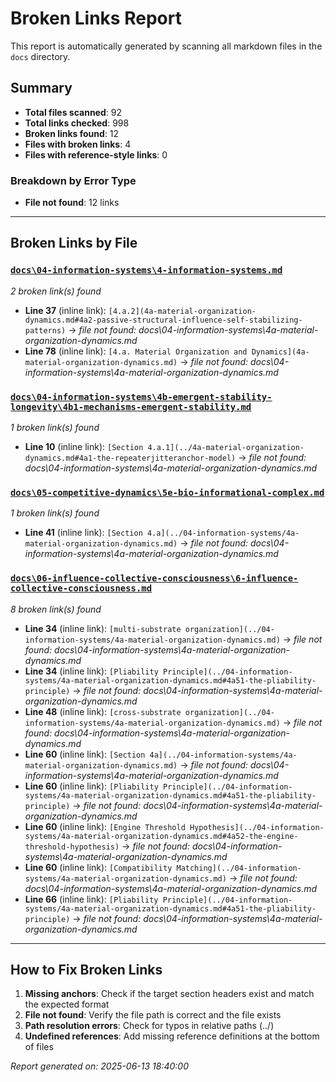 # Broken Links Report

This report is automatically generated by scanning all markdown files in the `docs` directory.

## Summary

- **Total files scanned**: 92
- **Total links checked**: 998
- **Broken links found**: 12
- **Files with broken links**: 4
- **Files with reference-style links**: 0

### Breakdown by Error Type

- **File not found**: 12 links

---

## Broken Links by File

### [`docs\04-information-systems\4-information-systems.md`](docs/04-information-systems/4-information-systems.md)

*2 broken link(s) found*

- **Line 37** (inline link): `[4.a.2](4a-material-organization-dynamics.md#4a2-passive-structural-influence-self-stabilizing-patterns)` → *file not found: docs\04-information-systems\4a-material-organization-dynamics.md*
- **Line 78** (inline link): `[4.a. Material Organization and Dynamics](4a-material-organization-dynamics.md)` → *file not found: docs\04-information-systems\4a-material-organization-dynamics.md*

### [`docs\04-information-systems\4b-emergent-stability-longevity\4b1-mechanisms-emergent-stability.md`](docs/04-information-systems/4b-emergent-stability-longevity/4b1-mechanisms-emergent-stability.md)

*1 broken link(s) found*

- **Line 10** (inline link): `[Section 4.a.1](../4a-material-organization-dynamics.md#4a1-the-repeaterjitteranchor-model)` → *file not found: docs\04-information-systems\4a-material-organization-dynamics.md*

### [`docs\05-competitive-dynamics\5e-bio-informational-complex.md`](docs/05-competitive-dynamics/5e-bio-informational-complex.md)

*1 broken link(s) found*

- **Line 41** (inline link): `[Section 4.a](../04-information-systems/4a-material-organization-dynamics.md)` → *file not found: docs\04-information-systems\4a-material-organization-dynamics.md*

### [`docs\06-influence-collective-consciousness\6-influence-collective-consciousness.md`](docs/06-influence-collective-consciousness/6-influence-collective-consciousness.md)

*8 broken link(s) found*

- **Line 34** (inline link): `[multi-substrate organization](../04-information-systems/4a-material-organization-dynamics.md)` → *file not found: docs\04-information-systems\4a-material-organization-dynamics.md*
- **Line 34** (inline link): `[Pliability Principle](../04-information-systems/4a-material-organization-dynamics.md#4a51-the-pliability-principle)` → *file not found: docs\04-information-systems\4a-material-organization-dynamics.md*
- **Line 48** (inline link): `[cross-substrate organization](../04-information-systems/4a-material-organization-dynamics.md)` → *file not found: docs\04-information-systems\4a-material-organization-dynamics.md*
- **Line 60** (inline link): `[Section 4a](../04-information-systems/4a-material-organization-dynamics.md)` → *file not found: docs\04-information-systems\4a-material-organization-dynamics.md*
- **Line 60** (inline link): `[Pliability Principle](../04-information-systems/4a-material-organization-dynamics.md#4a51-the-pliability-principle)` → *file not found: docs\04-information-systems\4a-material-organization-dynamics.md*
- **Line 60** (inline link): `[Engine Threshold Hypothesis](../04-information-systems/4a-material-organization-dynamics.md#4a52-the-engine-threshold-hypothesis)` → *file not found: docs\04-information-systems\4a-material-organization-dynamics.md*
- **Line 60** (inline link): `[Compatibility Matching](../04-information-systems/4a-material-organization-dynamics.md)` → *file not found: docs\04-information-systems\4a-material-organization-dynamics.md*
- **Line 66** (inline link): `[Pliability Principle](../04-information-systems/4a-material-organization-dynamics.md#4a51-the-pliability-principle)` → *file not found: docs\04-information-systems\4a-material-organization-dynamics.md*

---

## How to Fix Broken Links

1. **Missing anchors**: Check if the target section headers exist and match the expected format
2. **File not found**: Verify the file path is correct and the file exists
3. **Path resolution errors**: Check for typos in relative paths (../)
4. **Undefined references**: Add missing reference definitions at the bottom of files

*Report generated on: 2025-06-13 18:40:00*

